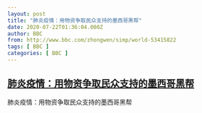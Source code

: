 ```yaml
---
layout: post
title: "肺炎疫情：用物资争取民众支持的墨西哥黑帮"
date: 2020-07-22T01:36:04.000Z
author: BBC
from: http://www.bbc.com/zhongwen/simp/world-53415822
tags: [ BBC ]
categories: [ BBC ]
---
```

<!--1595381764000-->
[肺炎疫情：用物资争取民众支持的墨西哥黑帮](http://www.bbc.com/zhongwen/simp/world-53415822)
------

<div>
肺炎疫情：用物资争取民众支持的墨西哥黑帮
</div>

